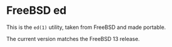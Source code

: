 # FreeBSD ed

This is the `ed(1)` utility, taken from FreeBSD and made portable.

The current version matches the FreeBSD 13 release.
